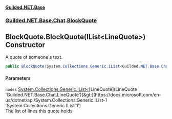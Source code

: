 
#### [Guilded.NET.Base](index 'index')
### [Guilded.NET.Base.Chat](index#Guilded_NET_Base_Chat 'Guilded.NET.Base.Chat').[BlockQuote](BlockQuote 'Guilded.NET.Base.Chat.BlockQuote')
## BlockQuote.BlockQuote(IList&lt;LineQuote&gt;) Constructor
A quote of someone's text.  
```csharp
public BlockQuote(System.Collections.Generic.IList<Guilded.NET.Base.Chat.LineQuote> nodes);
```

#### Parameters
<a name='Guilded_NET_Base_Chat_BlockQuote_BlockQuote(System_Collections_Generic_IList_Guilded_NET_Base_Chat_LineQuote_)_nodes'></a>
`nodes` [System.Collections.Generic.IList&lt;](https://docs.microsoft.com/en-us/dotnet/api/System.Collections.Generic.IList-1 'System.Collections.Generic.IList`1')[LineQuote](LineQuote 'Guilded.NET.Base.Chat.LineQuote')[&gt;](https://docs.microsoft.com/en-us/dotnet/api/System.Collections.Generic.IList-1 'System.Collections.Generic.IList`1')  
The list of lines this quote holds
  
